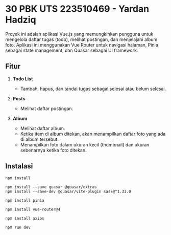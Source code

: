 # 30 PBK UTS 223510469 - Yardan Hadziq

Proyek ini adalah aplikasi Vue.js yang memungkinkan pengguna untuk mengelola daftar tugas (todo), melihat postingan, dan menjelajahi album foto. Aplikasi ini menggunakan Vue Router untuk navigasi halaman, Pinia sebagai state management, dan Quasar sebagai UI framework.

## Fitur

1. **Todo List**
   - Tambah, hapus, dan tandai tugas sebagai selesai atau belum selesai.

2. **Posts**
   - Melihat daftar postingan.

3. **Album**
   - Melihat daftar album.
   - Ketika item di album ditekan, akan menampilkan daftar foto yang ada di album tersebut.
   - Menampilkan foto dalam ukuran kecil (thumbnail) dan ukuran sebenarnya ketika foto ditekan.

## Instalasi

```
npm install
```

```
npm install --save quasar @quasar/extras
npm install --save-dev @quasar/vite-plugin sass@^1.33.0
```

```
npm install pinia
```

```
npm install vue-router@4
```

```
npm install axios
```

```
npm run dev
```

